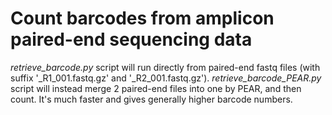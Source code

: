 # Count barcodes from amplicon paired-end sequencing data

_retrieve_barcode.py_ script will run directly from paired-end fastq files (with suffix '_R1_001.fastq.gz' and '_R2_001.fastq.gz').
_retrieve_barcode_PEAR.py_ script will instead merge 2 paired-end files into one by PEAR, and then count. It's much faster and gives generally higher barcode numbers.
